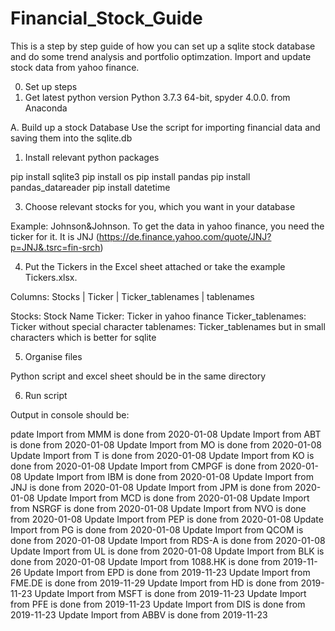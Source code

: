 # Financial_Stock_Guide
This is a step by step guide of how you can set up a sqlite stock database and do some trend analysis and portfolio optimzation. Import and update stock data from yahoo finance.

0. Set up steps
1. Get latest python version 
Python 3.7.3 64-bit, spyder 4.0.0. from Anaconda

A. Build up a stock Database
Use the script for importing financial data and saving them into the sqlite.db

1. Install relevant python packages

pip install sqlite3
pip install os
pip install pandas
pip install pandas_datareader
pip install datetime 

3. Choose relevant stocks for you, which you want in your database

Example: Johnson&Johnson. To get the data in yahoo finance, you need the ticker for it. 
It is JNJ (https://de.finance.yahoo.com/quote/JNJ?p=JNJ&.tsrc=fin-srch)

4. Put the Tickers in the Excel sheet attached  or take the example Tickers.xlsx.

Columns: Stocks	| Ticker	| Ticker_tablenames	 | tablenames

Stocks: Stock Name
Ticker: Ticker in yahoo finance
Ticker_tablenames: Ticker without special character
tablenames: Ticker_tablenames but in small characters which is better for sqlite

5. Organise files

Python script and excel sheet should be in the same directory

6. Run script

Output in console should be: 

pdate Import from MMM is done from 2020-01-08
Update Import from ABT is done from 2020-01-08
Update Import from MO is done from 2020-01-08
Update Import from T is done from 2020-01-08
Update Import from KO is done from 2020-01-08
Update Import from CMPGF is done from 2020-01-08
Update Import from IBM is done from 2020-01-08
Update Import from JNJ is done from 2020-01-08
Update Import from JPM is done from 2020-01-08
Update Import from MCD is done from 2020-01-08
Update Import from NSRGF is done from 2020-01-08
Update Import from NVO is done from 2020-01-08
Update Import from PEP is done from 2020-01-08
Update Import from PG is done from 2020-01-08
Update Import from QCOM is done from 2020-01-08
Update Import from RDS-A is done from 2020-01-08
Update Import from UL is done from 2020-01-08
Update Import from BLK is done from 2020-01-08
Update Import from 1088.HK is done from 2019-11-26
Update Import from EPD is done from 2019-11-23
Update Import from FME.DE is done from 2019-11-29
Update Import from HD is done from 2019-11-23
Update Import from MSFT is done from 2019-11-23
Update Import from PFE is done from 2019-11-23
Update Import from DIS is done from 2019-11-23
Update Import from ABBV is done from 2019-11-23









